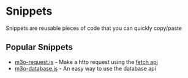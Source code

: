 # Snippets

Snippets are reusable pieces of code that you can quickly copy/paste

## Popular Snippets

- [m3o-request.js](m3o-request.js) - Make a http request using the [fetch api](https://developer.mozilla.org/en-US/docs/Web/API/Fetch_API/Using_Fetch)
- [m3o-database.js](m3o-database.js) - An easy way to use the database api

